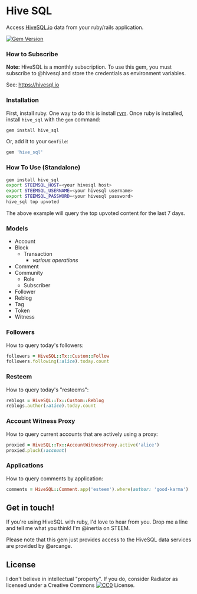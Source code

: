 # Hive SQL

Access [HiveSQL.io](https://hivesql.io) data from your ruby/rails application.

[![Gem Version](https://badge.fury.io/rb/hive_sql.svg)](https://badge.fury.io/rb/hive_sql)

### How to Subscribe

**Note:** HiveSQL is a monthly subscription.  To use this gem, you must subscribe to @hivesql and store the credentials as environment variables.

See: https://hivesql.io

### Installation

First, install ruby.  One way to do this is install [rvm](https://rvm.io/install).  Once ruby is installed, install `hive_sql` with the `gem` command:

```bash
gem install hive_sql
```

Or, add it to your `Gemfile`:

```ruby
gem 'hive_sql'
```

### How To Use (Standalone)

```bash
gem install hive_sql
export STEEMSQL_HOST=<your hivesql host>
export STEEMSQL_USERNAME=<your hivesql username>
export STEEMSQL_PASSWORD=<your hivesql password>
hive_sql top upvoted
```

The above example will query the top upvoted content for the last 7 days.

### Models
- Account
- Block
  - Transaction
    - *various operations*
- Comment
- Community
  - Role
  - Subscriber
- Follower
- Reblog
- Tag
- Token
- Witness

### Followers

How to query today's followers:

```ruby
followers = HiveSQL::Tx::Custom::Follow
followers.following(:alice).today.count
```

### Resteem

How to query today's "resteems":

```ruby
reblogs = HiveSQL::Tx::Custom::Reblog
reblogs.author(:alice).today.count
```

### Account Witness Proxy

How to query current accounts that are actively using a proxy:

```ruby
proxied = HiveSQL::Tx::AccountWitnessProxy.active('alice')
proxied.pluck(:account)
```

### Applications

How to query comments by application:

```ruby
comments = HiveSQL::Comment.app('esteem').where(author: 'good-karma')
```

## Get in touch!

If you're using HiveSQL with ruby, I'd love to hear from you.  Drop me a line and tell me what you think!  I'm @inertia on STEEM.

Please note that this gem just provides access to the HiveSQL data services are provided by @arcange.

## License

I don't believe in intellectual "property".  If you do, consider Radiator as licensed under a Creative Commons [![CC0](http://i.creativecommons.org/p/zero/1.0/80x15.png)](http://creativecommons.org/publicdomain/zero/1.0/) License.
